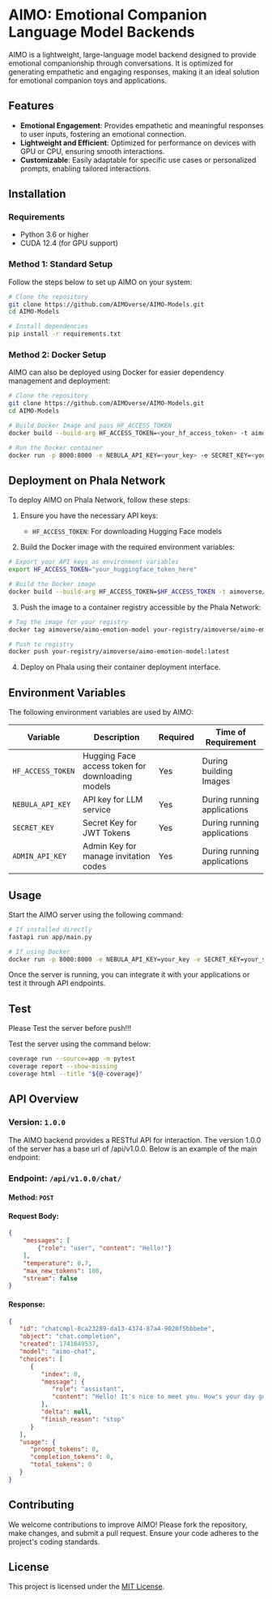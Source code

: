 # AIMO: Emotional Companion Language Model Backends

AIMO is a lightweight, large-language model backend designed to provide emotional companionship through conversations. It is optimized for generating empathetic and engaging responses, making it an ideal solution for emotional companion toys and applications.

## Features

- **Emotional Engagement**: Provides empathetic and meaningful responses to user inputs, fostering an emotional connection.
- **Lightweight and Efficient**: Optimized for performance on devices with GPU or CPU, ensuring smooth interactions.
- **Customizable**: Easily adaptable for specific use cases or personalized prompts, enabling tailored interactions.

## Installation

### Requirements

- Python 3.6 or higher
- CUDA 12.4 (for GPU support)

### Method 1: Standard Setup

Follow the steps below to set up AIMO on your system:

```bash
# Clone the repository
git clone https://github.com/AIMOverse/AIMO-Models.git
cd AIMO-Models

# Install dependencies
pip install -r requirements.txt
```

### Method 2: Docker Setup

AIMO can also be deployed using Docker for easier dependency management and deployment:

```bash
# Clone the repository
git clone https://github.com/AIMOverse/AIMO-Models.git
cd AIMO-Models

# Build Docker Image and pass HF_ACCESS_TOKEN
docker build --build-arg HF_ACCESS_TOKEN=<your_hf_access_token> -t aimo-models-app .

# Run the Docker container
docker run -p 8000:8000 -e NEBULA_API_KEY=<your_key> -e SECRET_KEY=<your_secret_key> -e ADMIN_API_KEY=<your_admin_api_key>  aimo-models-app
```

## Deployment on Phala Network

To deploy AIMO on Phala Network, follow these steps:

1. Ensure you have the necessary API keys:
   - `HF_ACCESS_TOKEN`: For downloading Hugging Face models

2. Build the Docker image with the required environment variables:

```bash
# Export your API keys as environment variables
export HF_ACCESS_TOKEN="your_huggingface_token_here"

# Build the Docker image
docker build --build-arg HF_ACCESS_TOKEN=$HF_ACCESS_TOKEN -t aimoverse/aimo-emotion-model .
```

3. Push the image to a container registry accessible by the Phala Network:

```bash
# Tag the image for your registry
docker tag aimoverse/aimo-emotion-model your-registry/aimoverse/aimo-emotion-model:latest

# Push to registry
docker push your-registry/aimoverse/aimo-emotion-model:latest
```

4. Deploy on Phala using their container deployment interface.

## Environment Variables

The following environment variables are used by AIMO:

| Variable          | Description                                      | Required | Time of Requirement         |
|-------------------|--------------------------------------------------|----------|-----------------------------|
| `HF_ACCESS_TOKEN` | Hugging Face access token for downloading models | Yes      | During building Images      |
| `NEBULA_API_KEY`  | API key for LLM service                          | Yes      | During running applications |
| `SECRET_KEY`      | Secret Key for JWT Tokens                        | Yes      | During running applications |
| `ADMIN_API_KEY`   | Admin Key for manage invitation codes            | Yes      | During running applications |

## Usage

Start the AIMO server using the following command:

```bash
# If installed directly
fastapi run app/main.py
```

```bash
# If using Docker
docker run -p 8000:8000 -e NEBULA_API_KEY=your_key -e SECRET_KEY=your_secret_key -e ADMIN_API_KEY=your_admin_api_key -d aimoverse/aimo-emotion-model
```

Once the server is running, you can integrate it with your applications or test it through API endpoints.

## Test

Please Test the server before push!!!

Test the server using the command below:

```bash
coverage run --source=app -m pytest
coverage report --show-missing
coverage html --title "${@-coverage}"
```

## API Overview

### Version: `1.0.0`

The AIMO backend provides a RESTful API for interaction. The version 1.0.0 of the server has a base url of /api/v1.0.0.
Below is an example of the main endpoint:

### Endpoint: `/api/v1.0.0/chat/`

#### Method: `POST`

#### Request Body:
```json
{
    "messages": [
        {"role": "user", "content": "Hello!"}
    ],
    "temperature": 0.7,
    "max_new_tokens": 100,
    "stream": false
}
```

#### Response:
```json
{
   "id": "chatcmpl-8ca23289-da13-4374-87a4-9020f5bbbebe",
   "object": "chat.completion",
   "created": 1741649537,
   "model": "aimo-chat",
   "choices": [
      {
         "index": 0,
         "message": {
            "role": "assistant",
            "content": "Hello! It's nice to meet you. How's your day going so far?"
         },
         "delta": null,
         "finish_reason": "stop"
      }
   ],
   "usage": {
      "prompt_tokens": 0,
      "completion_tokens": 0,
      "total_tokens": 0
   }
}
```

## Contributing

We welcome contributions to improve AIMO! Please fork the repository, make changes, and submit a pull request. Ensure your code adheres to the project's coding standards.

## License

This project is licensed under the [MIT License](LICENSE).
